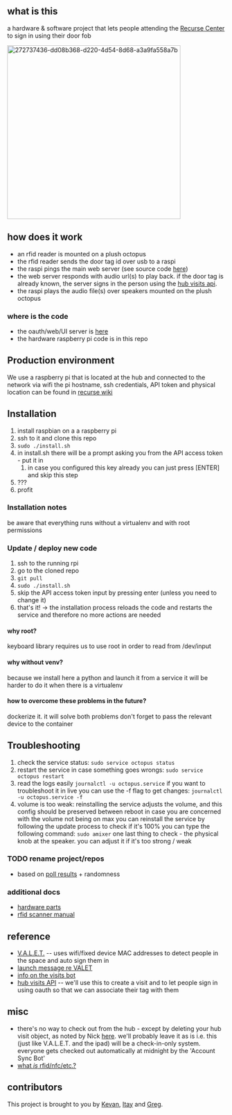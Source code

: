 ## what is this

a hardware & software project that lets people attending the [Recurse Center](https://www.recurse.com/) to sign in using their door fob

<img width="400" alt="272737436-dd08b368-d220-4d54-8d68-a3a9fa558a7b" src="https://github.com/gregsadetsky/recurse-rfid-visits/assets/1017304/8628edb2-bc00-4f71-88c3-32a1d6b63db4">

## how does it work

- an rfid reader is mounted on a plush octopus
- the rfid reader sends the door tag id over usb to a raspi
- the raspi pings the main web server (see source code [here](https://github.com/gregsadetsky/checkintopus))
- the web server responds with audio url(s) to play back. if the door tag is already known, the server signs in the person using the [hub visits api](https://github.com/recursecenter/wiki/wiki/Recurse-Center-API#hub-visits).
- the raspi plays the audio file(s) over speakers mounted on the plush octopus

### where is the code

- the oauth/web/UI server is [here](https://github.com/gregsadetsky/checkintopus)
- the hardware raspberry pi code is in this repo

## Production environment

We use a raspberry pi that is located at the hub and connected to the network via wifi
the pi hostname, ssh credentials, API token and physical location can be found in [recurse wiki](https://github.com/recursecenter/wiki/wiki/Octopass)

## Installation

1. install raspbian on a a raspberry pi
1. ssh to it and clone this repo
1. `sudo ./install.sh`
1. in install.sh there will be a prompt asking you from the API access token - put it in
   1. in case you configured this key already you can just press [ENTER] and skip this step
1. ???
1. profit

### Installation notes

be aware that everything runs without a virtualenv and with root permissions

### Update / deploy new code

1. ssh to the running rpi
1. go to the cloned repo
1. `git pull`
1. `sudo ./install.sh`
1. skip the API access token input by pressing enter (unless you need to change it)
1. that's it! -> the installation process reloads the code and restarts the service and therefore no more actions are needed

#### why root?

keyboard library requires us to use root in order to read from /dev/input

#### why without venv?

because we install here a python and launch it from a service it will be harder to do it when there is a virtualenv

#### how to overcome these problems in the future?

dockerize it. it will solve both problems
don't forget to pass the relevant device to the container

## Troubleshooting

1. check the service status:
   `sudo service octopus status`
1. restart the service in case something goes wrongs:
   `sudo service octopus restart`
1. read the logs easily
   `journalctl -u octopus.service`
   if you want to troubleshoot it in live you can use the -f flag to get changes:
   `journalctl -u octopus.service -f`
1. volume is too weak:
   reinstalling the service adjusts the volume, and this config should be preserved between reboot
   in case you are concerned with the volume not being on max you can reinstall the service by following the update process
   to check if it's 100% you can type the following command:
   `sudo amixer`
   one last thing to check - the physical knob at the speaker. you can adjust it if it's too strong / weak

### TODO rename project/repos

- based on [poll results](https://recurse.zulipchat.com/#narrow/stream/19042-.F0.9F.A7.91.E2.80.8D.F0.9F.92.BB-current-batches/topic/naming.20suggestion/near/394473437) + randomness

### additional docs

- [hardware parts](_docs/HARDWARE.md)
- [rfid scanner manual](_docs/eh301---manual-came-with-device.pdf)

## reference

- [V.A.L.E.T.](https://github.com/RodEsp/V.A.L.E.T.) -- uses wifi/fixed device MAC addresses to detect people in the space and auto sign them in
- [launch message re VALET](https://recurse.zulipchat.com/#narrow/stream/398504-397-Bridge/topic/V.2EA.2EL.2EE.2ET.2E/near/388175215)
- [info on the visits bot](https://recurse.zulipchat.com/#narrow/stream/398504-397-Bridge/topic/visits-bot!)
- [hub visits API](https://github.com/recursecenter/wiki/wiki/Recurse-Center-API#hub-visits) -- we'll use this to create a visit and to let people sign in using oauth so that we can associate their tag with them

## misc

- there's no way to check out from the hub - except by deleting your hub visit object, as noted by Nick [here](https://recurse.zulipchat.com/#narrow/stream/398504-397-Bridge/topic/visits-bot!/near/384055535). we'll probably leave it as is i.e. this (just like V.A.L.E.T. and the ipad) will be a check-in-only system. everyone gets checked out automatically at midnight by the 'Account Sync Bot'
- [what _is_ rfid/nfc/etc.?](https://blog.flipper.net/rfid/)

## contributors

This project is brought to you by [Kevan](https://github.com/khollbach), [Itay](https://github.com/itay-sho) and [Greg](https://github.com/gregsadetsky).
